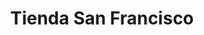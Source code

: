 ---
title: "Tienda San Francisco"
url: /urbanizacion-nuevo-lourdes/tienda-san-francisco/
shop: Lebensmittel
---